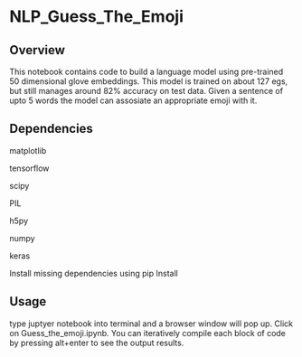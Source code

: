 # NLP_Guess_The_Emoji


## Overview

This notebook contains code to build a language model using pre-trained 50 dimensional glove embeddings. This model is trained on about 127 egs, but still manages around 82% accuracy on test data. Given a sentence of upto 5 words the model can assosiate an appropriate emoji with it. 

## Dependencies

matplotlib

tensorflow

scipy

PIL

h5py

numpy

keras

Install missing dependencies using pip Install

## Usage

type juptyer notebook into terminal and a browser window will pop up. Click on Guess_the_emoji.ipynb. You can iteratively compile each block of code by pressing alt+enter to see the output results.
